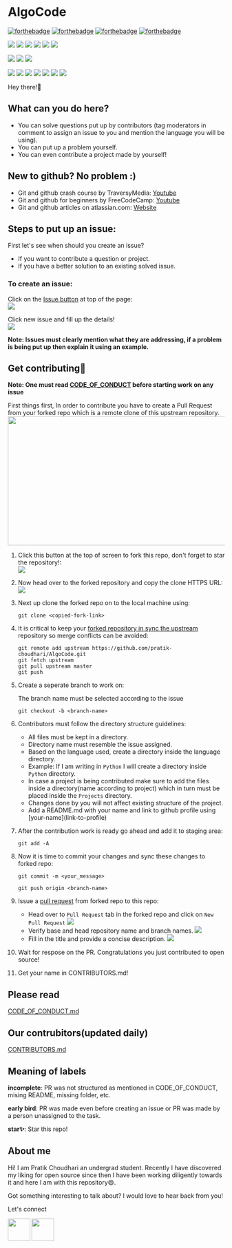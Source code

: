# AlgoCode
[![forthebadge](https://forthebadge.com/images/badges/built-by-developers.svg)](https://forthebadge.com)
[![forthebadge](https://forthebadge.com/images/badges/built-with-love.svg)](https://forthebadge.com)
[![forthebadge](https://forthebadge.com/images/badges/for-you.svg)](https://forthebadge.com)
[![forthebadge](https://forthebadge.com/images/badges/powered-by-coffee.svg)](https://forthebadge.com)

![](https://img.shields.io/badge/Josh-High-Red)
![](https://img.shields.io/badge/Maintained-Yes-orange)
![](https://img.shields.io/badge/PRs-Accepting-brightgreen)
![](https://img.shields.io/github/issues/pratik-choudhari/algocode)
![](https://img.shields.io/github/stars/pratik-choudhari/algocode)
![](https://img.shields.io/github/contributors/pratik-choudhari/algocode)

![](https://img.shields.io/github/issues-pr/pratik-choudhari/algocode)
![](https://img.shields.io/github/last-commit/pratik-choudhari/algocode)
![](https://img.shields.io/github/repo-size/pratik-choudhari/algocode)

![](https://img.shields.io/badge/Python-green)
![](https://img.shields.io/badge/Go-cyan)
![](https://img.shields.io/badge/Java-blue)
![](https://img.shields.io/badge/C-yellowgreen)
![](https://img.shields.io/badge/C++-blueviolet)
![](https://img.shields.io/badge/Csharp-red)
![](https://img.shields.io/badge/Js-yellow)

Hey there!👋 

## What can you do here?
* You can solve questions put up by contributors (tag moderators in comment to assign an issue to you and mention the language you will be using).
* You can put up a problem yourself.
* You can even contribute a project made by yourself!

## New to github? No problem :)
* Git and github crash course by TraversyMedia: [Youtube](https://www.youtube.com/watch?v=SWYqp7iY_Tc)
* Git and github for beginners by FreeCodeCamp: [Youtube](https://www.youtube.com/watch?v=RGOj5yH7evk)
* Git and github articles on atlassian.com: [Website](https://www.atlassian.com/git/tutorials)

## Steps to put up an issue:

First let's see when should you create an issue?
* If you want to contribute a question or project.
* If you have a better solution to an existing solved issue.

### To create an issue:

Click on the [Issue button](https://github.com/pratik-choudhari/AlgoCode/issues) at top of the page:<br>
![](images/issues1.JPG)

Click new issue and fill up the details!<br>
![](images/issues2.JPG)

__Note: Issues must clearly mention what they are addressing, if a problem is being put up then explain it using an example.__

## Get contributing🤩

__Note: One must read [CODE_OF_CONDUCT](https://github.com/pratik-choudhari/AlgoCode/blob/master/CODE_OF_CONDUCT.md) before starting work on any issue__

First things first, In order to contribute you have to create a Pull Request from your forked repo which is a remote clone of this upstream repository.<br>
<img src="images/github-fork-local-download.png" height="300" width="650" ></img>

1. Click this button at the top of screen to fork this repo, don't forget to star the repository!:<br>
    ![](images/fork_button.jpg)

2. Now head over to the forked repository and copy the clone HTTPS URL:<br>
    ![](images/fork_URL.jpg)


3. Next up clone the forked repo on to the local machine using:<br>

    ``git clone <copied-fork-link>``
    
4. It is critical to keep your [forked repository in sync the upstream](https://www.freecodecamp.org/news/how-to-sync-your-fork-with-the-original-git-repository/) repository so merge conflicts can be avoided:
    ```
    git remote add upstream https://github.com/pratik-choudhari/AlgoCode.git
    git fetch upstream
    git pull upstream master
    git push
    ```
5. Create a seperate branch to work on:<br>

    The branch name must be selected according to the issue<br>

    ``git checkout -b <branch-name>``

6. Contributors must follow the directory structure guidelines:
    * All files must be kept in a directory.
    * Directory name must resemble the issue assigned.
    * Based on the language used, create a directory inside the language directory.
    * Example: If I am writing in `Python` I will create a directory inside `Python` directory.
    * In case a project is being contributed make sure to add the files inside a directory(name according to project) which in turn must be placed inside the `Projects` directory.
    * Changes done by you will not affect existing structure of the project.
    * Add a README.md with your name and link to github profile using \[your-name](link-to-profile)

7. After the contribution work is ready go ahead and add it to staging area:<br>

    ``git add -A``

8. Now it is time to commit your changes and sync these changes to forked repo:<br>

    ``git commit -m <your_message>``

    ``git push origin <branch-name>`` 


9. Issue a [pull request](https://www.freecodecamp.org/news/how-to-make-your-first-pull-request-on-github/) from forked repo to this repo:<br>
    * Head over to `Pull Request` tab in the forked repo and click on `New Pull Request`
        ![](images/pr1.JPG)
    * Verify base and head repository name and branch names.
        ![](images/pr2.jpg)
    * Fill in the title and provide a concise description.
        ![](images/pr3.JPG)
    
10. Wait for respose on the PR. Congratulations you just contributed to open source!

11. Get your name in CONTRIBUTORS.md!

## Please read
[CODE_OF_CONDUCT.md](https://github.com/pratik-choudhari/AlgoCode/blob/master/CODE_OF_CONDUCT.md)

## Our contrubitors(updated daily)
[CONTRIBUTORS.md](https://github.com/pratik-choudhari/AlgoCode/blob/master/CONTRIBUTORS.md)

## Meaning of labels

__incomplete__: PR was not structured as mentioned in CODE_OF_CONDUCT, mising README, missing folder, etc.

__early bird__: PR was made even before creating an issue or PR was made by a person unassigned to the task.

__star✨__: Star this repo!

## About me

Hi! I am Pratik Choudhari an undergrad student. Recently I have discovered my liking for open source since then I have been working diligently towards it and here I am with this repository😄.

Got something interesting to talk about? I would love to hear back from you!

Let's connect


<a href="https://www.linkedin.com/in/pratik-choudhari/"><img src="https://hackernoon.com/images/PrB8ElNwFUY9FJD7Kw2aUJtm1UW2-cjw12i45.gif" align="left" height="52" width="52" ></a>
<a href="https://github.com/pratik-choudhari/"><img src="https://radicalpenguin.me/blog/wp-content/uploads/2014/03/daftpunktocat-guy1.gif" align="left" height="52" width="52" ></a>



